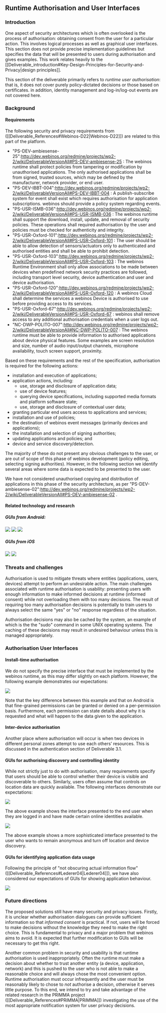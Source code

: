 Runtime Authorisation and User Interfaces
-----------------------------------------

### Introduction

One aspect of security architectures which is often overlooked is the process of authorisation: obtaining consent from the user for a particular action. This involves logical processes as well as graphical user interfaces. This section does not provide precise implementation guidelines but specifies the data that will be presented to users during authorisation and gives examples. This work relates heavily to the [[Deliverable_introduction#Key-Design-Principles-for-Security-and-Privacy|design principles]].

This section of the deliverable primarily refers to _runtime user authorisation_: that is, it does not cover purely policy-dictated decisions or those based on certificates. in addition, identity management and log-in/log-out events are not covered here.

### Background

#### Requirements

The following security and privacy requirements from ([[Deliverable_References#Webinos-D22|Webinos-D22]]) are related to this part of the platform.

-   "PS-DEV-ambiesense-25":http://dev.webinos.org/redmine/projects/wp2-2/wiki/DeliverableVersionAll#PS-DEV-ambiesense-25 : The webinos runtime shall protect policies from tampering or modification by unauthorised applications. The only authorised applications shall be from signed, trusted sources, which may be defined by the manufacturer, network provider, or end user.
-   "PS-DEV-IBBT-004":http://dev.webinos.org/redmine/projects/wp2-2/wiki/DeliverableVersionAll#PS-DEV-IBBT-004 : A publish-subscribe system for event shall exist which requires authorisation for application subscriptions. webinos should provide a policy system regarding events.
-   "PS-USR-ISMB-036":http://dev.webinos.org/redmine/projects/wp2-2/wiki/DeliverableVersionAll#PS-USR-ISMB-036 : The webinos runtime shall support the download, install, update, and removal of security policies. These operations shall required authorisation by the user and policies must be checked for authenticity and integrity.
-   "PS-USR-Oxford-101":http://dev.webinos.org/redmine/projects/wp2-2/wiki/DeliverableVersionAll#PS-USR-Oxford-101 : The user should be able to allow detection of sensors/actuators only to authenticated and authorised entities and shall be able to prohibit detection.
-   "PS-USR-Oxford-103":http://dev.webinos.org/redmine/projects/wp2-2/wiki/DeliverableVersionAll#PS-USR-Oxford-103 : The webinos Runtime Environment shall only allow associations to be made between devices when predefined network security practices are followed, including transport level security, device authentication and user and device authorisation.
-   "PS-USR-Oxford-120":http://dev.webinos.org/redmine/projects/wp2-2/wiki/DeliverableVersionAll#PS-USR-Oxford-120 : A webinos Cloud shall determine the services a webinos Device is authorised to use before providing access to its services.
-   "PS-USR-Oxford-67":http://dev.webinos.org/redmine/projects/wp2-2/wiki/DeliverableVersionAll#PS-USR-Oxford-67 : webinos shall remove access to any additional authorisation credentials when a user logs out.
-   "NC-DWP-POLITO-007":http://dev.webinos.org/redmine/projects/wp2-2/wiki/DeliverableVersionAll#NC-DWP-POLITO-007 : The webinos runtime must be able to provide information to authorised applications about device physical features. Some examples are screen resolution and size, number of audio input/output channels, microphone availability, touch screen support, proximity.

Based on these requirements and the rest of the specification, authorisation is required for the following actions:

-   installation and execution of applications;
-   application actions, including:
    -   use, storage and disclosure of application data;
    -   use of device features;
    -   querying device specifications, including supported media formats and platform software state;
    -   use, storage and disclosure of contextual user data;
-   granting particular end users access to applications and services;
-   installation and use of policies;
-   the destination of webinos event messages (primarily devices and applications);
-   the installation and selection of signing authorities;
-   updating applications and policies; and
-   device and service discovery/detection.

The majority of these do not present any obvious challenges to the user, or are out of scope of this phase of webinos development (policy editing, selecting signing authorities). However, in the following section we identify several areas where some data is expected to be presented to the user.

We have not considered unauthorised copying and distribution of applications in this phase of the security architecture, as per "PS-DEV-ambiesense-02":http://dev.webinos.org/redmine/projects/wp2-2/wiki/DeliverableVersionAll#PS-DEV-ambiesense-02 .

#### Related technology and research

##### GUIs from Android:

![]({width:200px}android-install-authZ.png) ![]({width:200px}android-Location-security.png) ![]({width:200px}android-Permissions.png)

##### GUIs from iOS

![]({width:200px}iPhone-location-authZ.png) ![]({width:200px}iPhone-settings.png)

### Threats and challenges

Authorisation is used to mitigate threats where entities (applications, users, devices) attempt to perform an undesirable action. The main challenges associated with runtime authorisation is usability: presenting users with enough information to make informed decisions at runtime (informed consent) while not overloading them with too many decisions. The result of requiring too many authorisation decisions is potentially to train users to always select the same "yes" or "no" response regardless of the situation.

Authorisation decisions may also be cached by the system, an example of which is the the "sudo" command in some UNIX operating systems. The caching of these decisions may result in undesired behaviour unless this is managed appropriately.

### Authorisation User Interfaces

#### Install-time authorisation

We do not specify the precise interface that must be implemented by the webinos runtime, as this may differ slightly on each platform. However, the following example demonstrates our expectations:

![]({width:600px}authorisation-install-app-webinos.jpg)

Note that the key difference between this example and that on Android is that fine-grained permissions can be granted or denied on a per-permission basis. Furthermore, each permission can state details about why it is requested and what will happen to the data given to the application.

#### Inter-device authorisation

Another place where authorisation will occur is when two devices in different personal zones attempt to use each others’ resources. This is discussed in the authentication section of Deliverable 3.1.

#### GUIs for authorising discovery and controlling identity

While not strictly just to do with authorisation, many requirements specify that users should be able to control whether their device is visible and discoverable to others. Similarly, users often assume that controls on location data are quickly available. The following interfaces demonstrate our expectations:

![](i-am-dropdown-logged-in.png)

The above example shows the interface presented to the end user when they are logged in and have made certain online identities available.

![](i-am-dropdown-anon-further-options.png)

The above example shows a more sophisticated interface presented to the user who wants to remain anonymous and turn off location and device discovery.

#### GUIs for identifying application data usage

Following the principle of "not obscuring actual information flow" ([[Deliverable_References#Lederer04|Lederer04]]), we have also considered our expectations of GUIs for showing application behaviour.

![](access-control-history.png)

### Future directions

The proposed solutions still have many security and privacy issues. Firstly, it is unclear whether authorisation dialogues can provide sufficient information so that _informed consent_ is practical. If not, users will be forced to make decisions without the knowledge they need to make the right choice. This is fundamental to privacy and a major problem that webinos aims to avoid. It is expected that further modification to GUIs will be necessary to get this right.

Another common problem in security and usability is that runtime authorisation is used inappropriately. Often the runtime must make a decision about whether to trust another entity (a device, application, network) and this is pushed to the user who is not able to make a reasonable choice and will always chose the most convenient option. Runtime authorisation must occur infrequently and the user must be reasonably likely to chose to _not_ authorise a decision, otherwise it serves little purpose. To this end, we intend to try and take advantage of the related research in the PRIMMA project ([[Deliverable_References#PRiMMA|PRiMMA]]) investigating the use of the most appropriate notification system for user privacy decisions.

